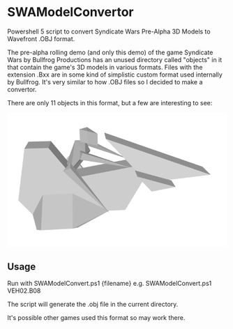 # SWAModelConvertor

Powershell 5 script to convert Syndicate Wars Pre-Alpha 3D Models to Wavefront .OBJ format. 

The pre-alpha rolling demo (and only this demo) of the game Syndicate Wars by Bullfrog Productions has an unused directory called "objects" in it that contain the game's 3D models in various formats. Files with the extension .Bxx are in some kind of simplistic custom format used internally by Bullfrog. It's very similar to how .OBJ files so I decided to make a convertor.

There are only 11 objects in this format, but a few are interesting to see:

![Hover bike](VEH02.B08.png)


## Usage

Run with SWAModelConvert.ps1  {filename}
e.g. SWAModelConvert.ps1 VEH02.B08

The script will generate the .obj file in the current directory.

It's possible other games used this format so may work there.
